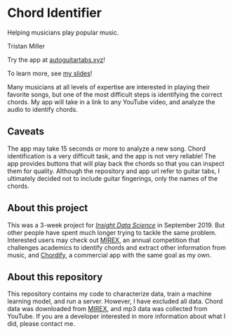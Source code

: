 # Chord Identifier
Helping musicians play popular music.

Tristan Miller

Try the app at [autoguitartabs.xyz](http://autoguitartabs.xyz)!

To learn more, see [my slides](http://bit.ly/2ocNmn6)!

Many musicians at all levels of expertise are interested in playing their favorite songs, but one of the most difficult steps is identifying the correct chords.  My app will take in a link to any YouTube video, and analyze the audio to identify chords.

## Caveats
The app may take 15 seconds or more to analyze a new song.  Chord identification is a very difficult task, and the app is not very reliable!  The app provides buttons that will play back the chords so that you can inspect them for quality.  Although the repository and app url refer to guitar tabs, I ultimately decided not to include guitar fingerings, only the names of the chords.

## About this project
This was a 3-week project for *[Insight Data Science](https://www.insightdatascience.com)* in September 2019.  But other people have spent much longer trying to tackle the same problem.  Interested users may check out [MIREX](https://www.music-ir.org/mirex/wiki/MIREX_HOME), an annual competition that challenges academics to identify chords and extract other information from music, and [Chordify](https://chordify.net), a commercial app with the same goal as my own.

## About this repository
This repository contains my code to characterize data, train a machine learning model, and run a server.  However, I have excluded all data.  Chord data was downloaded from [MIREX](https://www.music-ir.org/mirex/wiki/2019:Audio_Chord_Estimation), and mp3 data was collected from YouTube.  If you are a developer interested in more information about what I did, please contact me.
